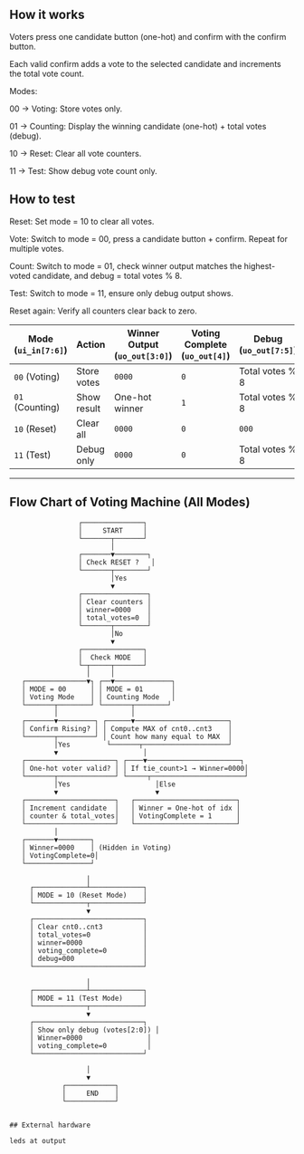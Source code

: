 <!---

This file is used to generate your project datasheet. Please fill in the information below and delete any unused
sections.

You can also include images in this folder and reference them in the markdown. Each image must be less than
512 kb in size, and the combined size of all images must be less than 1 MB.
-->

## How it works

Voters press one candidate button (one-hot) and confirm with the confirm button.

Each valid confirm adds a vote to the selected candidate and increments the total vote count.

Modes:

00 → Voting: Store votes only.

01 → Counting: Display the winning candidate (one-hot) + total votes (debug).

10 → Reset: Clear all vote counters.

11 → Test: Show debug vote count only.

## How to test

Reset: Set mode = 10 to clear all votes.

Vote: Switch to mode = 00, press a candidate button + confirm. Repeat for multiple votes.

Count: Switch to mode = 01, check winner output matches the highest-voted candidate, and debug = total votes % 8.

Test: Switch to mode = 11, ensure only debug output shows.

Reset again: Verify all counters clear back to zero.

| Mode (`ui_in[7:6]`) | Action      | Winner Output (`uo_out[3:0]`) | Voting Complete (`uo_out[4]`) | Debug (`uo_out[7:5]`) |
| ------------------- | ----------- | ----------------------------- | ----------------------------- | --------------------- |
| `00` (Voting)       | Store votes | `0000`                        | `0`                           | Total votes % 8       |
| `01` (Counting)     | Show result | One-hot winner                | `1`                           | Total votes % 8       |
| `10` (Reset)        | Clear all   | `0000`                        | `0`                           | `000`                 |
| `11` (Test)         | Debug only  | `0000`                        | `0`                           | Total votes % 8       |
-------
## Flow Chart of Voting Machine (All Modes)

```text
                 ┌───────────────┐
                 │     START     │
                 └───────┬───────┘
                         │
                 ┌───────▼────────┐
                 │ Check RESET ?   │
                 └───────┬────────┘
                         │Yes
                         ▼
                 ┌────────────────┐
                 │ Clear counters │
                 │ winner=0000    │
                 │ total_votes=0  │
                 └───────┬────────┘
                         │No
                         ▼
                 ┌───────────────┐
                 │  Check MODE   │
                 └─┬─────┬───────┘
                   │     │
   ┌───────────────▼┐ ┌──▼──────────────┐
   │ MODE = 00      │ │ MODE = 01       │
   │ Voting Mode    │ │ Counting Mode   │
   └───────┬────────┘ └───────┬────────┘
           │                  │
   ┌───────▼─────────┐ ┌──────▼───────────────────────┐
   │ Confirm Rising? │ │ Compute MAX of cnt0..cnt3    │
   └───────┬─────────┘ │ Count how many equal to MAX  │
           │Yes         └───────┬─────────────────────┘
           ▼                     │
   ┌──────────────────────┐ ┌────▼───────────────────────┐
   │ One-hot voter valid? │ │ If tie_count>1 → Winner=0000│
   └───────┬──────────────┘ └─────┬───────────────────────┘
           │Yes                     │Else
           ▼                        ▼
   ┌──────────────────────┐   ┌─────────────────────────┐
   │ Increment candidate  │   │ Winner = One-hot of idx │
   │ counter & total_votes│   │ VotingComplete = 1      │
   └──────────────────────┘   └─────────────────────────┘
           │
   ┌───────▼────────┐
   │ Winner=0000    │ (Hidden in Voting)
   │ VotingComplete=0│
   └────────────────┘

                   │
     ┌─────────────┴─────────────┐
     │ MODE = 10 (Reset Mode)    │
     └─────────────┬─────────────┘
                   ▼
     ┌───────────────────────────┐
     │ Clear cnt0..cnt3          │
     │ total_votes=0             │
     │ winner=0000               │
     │ voting_complete=0         │
     │ debug=000                 │
     └───────────────────────────┘

                   │
     ┌─────────────┴─────────────┐
     │ MODE = 11 (Test Mode)     │
     └─────────────┬─────────────┘
                   ▼
     ┌───────────────────────────┐
     │ Show only debug (votes[2:0]) │
     │ Winner=0000                │
     │ voting_complete=0          │
     └───────────────────────────┘

                   │
                   ▼
             ┌────────────┐
             │     END    │
             └────────────┘


## External hardware

leds at output
